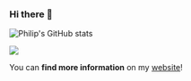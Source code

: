 ### Hi there 👋

![Philip's GitHub stats](https://github-readme-stats.vercel.app/api?username=poesterlin&hide=contribs&count_private=true&show_icons=true)


<img src="https://github-readme-stats.vercel.app/api/top-langs/?username=poesterlin&exclude_repo=GraphViz,DataMining,CVIS_DeepLearning,MMR-Autoencoder&langs_count=8&layout=compact" />

You can **find more information** on my [website](https://oesterlin.dev)!
